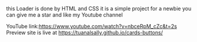 this Loader is done by HTML and CSS it is a simple project for a newbie you can give me a star and like my Youtube channel

YouTube link:https://www.youtube.com/watch?v=nbceRpM_cZc&t=2s Preview site is live at https://tuanalsally.github.io/cards-buttons/
